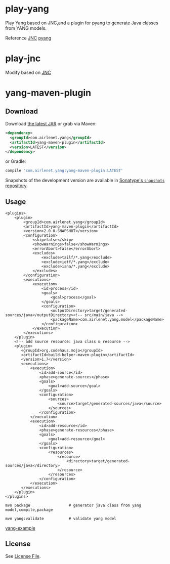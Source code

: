 # play-yang
 Play Yang  based on JNC,and a plugin for pyang to generate Java classes from YANG models.
 
 Reference
 [JNC](https://github.com/tail-f-systems/JNC)
 [pyang](https://github.com/mbj4668/pyang)
# play-jnc
Modify based on [JNC](https://github.com/tail-f-systems/JNC)

# yang-maven-plugin

Download
--------

Download [the latest JAR](https://search.maven.org/remote_content?g=com.airlenet.yang&a=yang-maven-plugin&v=LATEST) or grab via Maven:
```xml
<dependency>
  <groupId>com.airlenet.yang</groupId>
  <artifactId>yang-maven-plugin</artifactId>
  <version>LATEST</version>
</dependency>
```
or Gradle:
```groovy
compile 'com.airlenet.yang:yang-maven-plugin:LATEST'
```

Snapshots of the development version are available in [Sonatype's `snapshots` repository](https://oss.sonatype.org/content/repositories/snapshots/com/airlenet/yang/yang-maven-plugin).

Usage
--------

```
<plugins>
    <plugin>
        <groupId>com.airlenet.yang</groupId>
        <artifactId>yang-maven-plugin</artifactId>
        <version>2.0.0-SNAPSHOT</version>
        <configuration>
            <skip>false</skip>
            <showWarnings>false</showWarnings>
            <errorAbort>false</errorAbort>
            <excludes>
                <exclude>tailf/*.yang</exclude>
                <exclude>ietf/*.yang</exclude>
                <exclude>iana/*.yang</exclude>
            </excludes>
        </configuration>
        <executions>
            <execution>
                <id>process</id>
                <goals>
                    <goal>process</goal>
                </goals>
                <configuration>
                    <outputDirectory>target/generated-sources/java</outputDirectory><!-- src/main/java -->
                    <packageName>com.airlenet.yang.model</packageName>
                </configuration>
            </execution>
        </executions>
    </plugin>
    <!-- add source resource: java class & resource -->
    <plugin>
       <groupId>org.codehaus.mojo</groupId>
       <artifactId>build-helper-maven-plugin</artifactId>
       <version>1.7</version>
       <executions>
           <execution>
               <id>add-source</id>
               <phase>generate-sources</phase>
               <goals>
                   <goal>add-source</goal>
               </goals>
               <configuration>
                   <sources>
                       <source>target/generated-sources/java</source>
                   </sources>
               </configuration>
           </execution>
           <execution>
               <id>add-resource</id>
               <phase>generate-resources</phase>
               <goals>
                   <goal>add-resource</goal>
               </goals>
               <configuration>
                   <resources>
                       <resource>
                           <directory>target/generated-sources/java</directory>
                       </resource>
                   </resources>
               </configuration>
           </execution>
       </executions>
    </plugin>
</plugins>
```
```
mvn package                 # generator java class from yang model,compile,package

mvn yang:validate           # validate yang model
```
 [yang-example](https://github.com/airshiplay/play-yang/tree/master/yang-example)


## License
See [License File](LICENSE).
